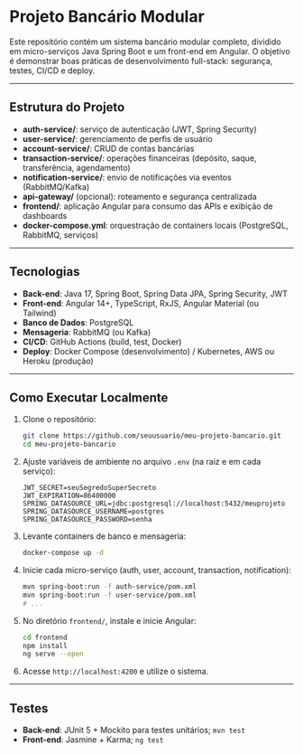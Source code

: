 # Projeto Bancário Modular
Este repositório contém um sistema bancário modular completo, dividido em micro-serviços Java Spring Boot e um front-end em Angular. O objetivo é demonstrar boas práticas de desenvolvimento full-stack: segurança, testes, CI/CD e deploy.

---

## Estrutura do Projeto
- **auth-service/**: serviço de autenticação (JWT, Spring Security)
- **user-service/**: gerenciamento de perfis de usuário
- **account-service/**: CRUD de contas bancárias
- **transaction-service/**: operações financeiras (depósito, saque, transferência, agendamento)
- **notification-service/**: envio de notificações via eventos (RabbitMQ/Kafka)
- **api-gateway/** (opcional): roteamento e segurança centralizada
- **frontend/**: aplicação Angular para consumo das APIs e exibição de dashboards
- **docker-compose.yml**: orquestração de containers locais (PostgreSQL, RabbitMQ, serviços)

---

## Tecnologias
- **Back-end**: Java 17, Spring Boot, Spring Data JPA, Spring Security, JWT
- **Front-end**: Angular 14+, TypeScript, RxJS, Angular Material (ou Tailwind)
- **Banco de Dados**: PostgreSQL
- **Mensageria**: RabbitMQ (ou Kafka)
- **CI/CD**: GitHub Actions (build, test, Docker)
- **Deploy**: Docker Compose (desenvolvimento) / Kubernetes, AWS ou Heroku (produção)

---

## Como Executar Localmente
1. Clone o repositório:
   ```bash
   git clone https://github.com/seuusuario/meu-projeto-bancario.git
   cd meu-projeto-bancario
   ```
2. Ajuste variáveis de ambiente no arquivo `.env` (na raiz e em cada serviço):
   ```dotenv
   JWT_SECRET=seuSegredoSuperSecreto
   JWT_EXPIRATION=86400000
   SPRING_DATASOURCE_URL=jdbc:postgresql://localhost:5432/meuprojeto
   SPRING_DATASOURCE_USERNAME=postgres
   SPRING_DATASOURCE_PASSWORD=senha
   ```
3. Levante containers de banco e mensageria:
   ```bash
   docker-compose up -d
   ```
4. Inicie cada micro-serviço (auth, user, account, transaction, notification):
   ```bash
   mvn spring-boot:run -f auth-service/pom.xml
   mvn spring-boot:run -f user-service/pom.xml
   # ...
   ```
5. No diretório `frontend/`, instale e inicie Angular:
   ```bash
   cd frontend
   npm install
   ng serve --open
   ```
6. Acesse `http://localhost:4200` e utilize o sistema.

---

## Testes
- **Back-end**: JUnit 5 + Mockito para testes unitários; `mvn test`
- **Front-end**: Jasmine + Karma; `ng test`

